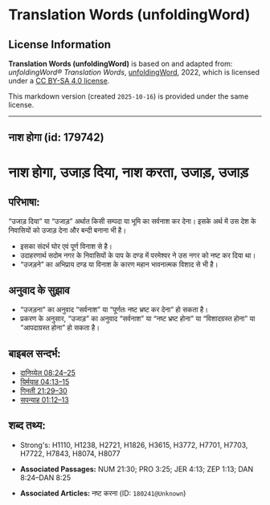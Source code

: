 # Translation Words (unfoldingWord)

## License Information

**Translation Words (unfoldingWord)** is based on and adapted from: _unfoldingWord® Translation Words_, [unfoldingWord](https://unfoldingword.org/utw), 2022, which is licensed under a [CC BY-SA 4.0 license](https://creativecommons.org/licenses/by-sa/4.0/legalcode.en).

This markdown version (created `2025-10-16`) is provided under the same license.



--------------------------------

## नाश होगा (id: 179742)

नाश होगा, उजाड़ दिया, नाश करता, उजाड़, उजाड़
============================================

परिभाषा:
--------

“उजाड़ दिया” या “उजाड़” अर्थात किसी सम्पदा या भूमि का सर्वनाश कर देना। इसके अर्थ में उस देश के निवासियों को उजाड़ देना और बन्दी बनाना भी है।

* इसका संदर्भ घोर एवं पूर्ण विनाश से है।
* उदाहरणार्थ सदोम नगर के निवासियों के पाप के दण्ड में परमेश्वर ने उस नगर को नष्ट कर दिया था।
* “उजड़ने” का अभिप्राय दण्ड या विनाश के कारण महान भावनात्मक विशाद से भी है।

अनुवाद के सुझाव
---------------

* “उजड़ना” का अनुवाद “सर्वनाश” या “पूर्णतः नष्ट भ्रष्ट कर देना” हो सकता है।
* प्रकरण के अनुसार, “उजाड़” का अनुवाद “सर्वनाश” या “नष्ट भ्रष्ट होना” या “विशादग्रस्त होना” या “आपदाग्रस्त होना” हो सकता है।

बाइबल सन्दर्भ:
--------------

* [दानिय्येल 08:24–25](https://ref.ly/Dan8:24-Dan8:25)
* [यिर्मयाह 04:13–15](https://ref.ly/Jer4:13-Jer4:15)
* [गिनती 21:29–30](https://ref.ly/Num21:29-Num21:30)
* [सपन्याह 01:12–13](https://ref.ly/Zeph1:12-Zeph1:13)

शब्द तथ्य:
----------

* Strong's: H1110, H1238, H2721, H1826, H3615, H3772, H7701, H7703, H7722, H7843, H8074, H8077

* **Associated Passages:** NUM 21:30; PRO 3:25; JER 4:13; ZEP 1:13; DAN 8:24–DAN 8:25
* **Associated Articles:** नष्ट करना (ID: `180241@Unknown`)

